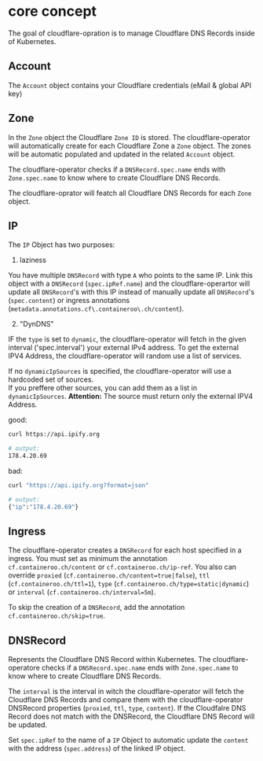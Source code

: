 # core concept

The goal of cloudflare-opration is to manage Cloudflare DNS Records inside of Kubernetes.

## Account

The `Account` object contains your Cloudflare credentials (eMail & global API key)

## Zone

In the `Zone` object the Cloudflare `Zone ID` is stored. The cloudflare-operator will automatically create for each Cloudflare Zone a `Zone` object.
The zones will be automatic populated and updated in the related `Account` object.

The cloudflare-operator checks if a `DNSRecord.spec.name` ends with `Zone.spec.name` to know where to create Cloudflare DNS Records.

The cloudflare-oprator will featch all Cloudflare DNS Records for each `Zone` object.

## IP

The `IP` Object has two purposes:

1. laziness

You have multiple `DNSRecord` with type `A` who points to the same IP. Link this object with a `DNSRecord` (`spec.ipRef.name`) and the cloudflare-operartor will update all `DNSRecord`'s with this IP instead of manually update all `DNSRecord`'s (`spec.content`) or ingress annotations (`metadata.annotations.cf\.containeroo\.ch/content`).

2. "DynDNS"

IF the `type` is set to `dynamic`, the cloudflare-operator will fetch in the given interval ('spec.interval') your external IPv4 address. To get the external IPV4 Address, the cloudflare-operator will random use a list of services.

If no `dynamicIpSources` is specified, the cloudflare-operator will use a hardcoded set of sources.  
If you preffere other sources, you can add them as a list in `dynamicIpSources`.
**Attention:** The source must return only the external IPV4 Address.

good:

```bash
curl https://api.ipify.org

# output:
178.4.20.69
```

bad:

```bash
curl "https://api.ipify.org?format=json"

# output:
{"ip":"178.4.20.69"}
```

## Ingress

The cloudflare-operator creates a `DNSRecord` for each host specified in a ingress.
You must set as minimum the annotation `cf.containeroo.ch/content` or `cf.containeroo.ch/ip-ref`.
You also can override `proxied` (`cf.containeroo.ch/content=true|false`), `ttl` (`cf.containeroo.ch/ttl=1`), `type` (`cf.containeroo.ch/type=static|dynamic`) or `interval` (`cf.containeroo.ch/interval=5m`).

To skip the creation of a `DNSRecord`, add the annotation `cf.containeroo.ch/skip=true`.

## DNSRecord

Represents the Cloudflare DNS Record within Kubernetes. The cloudflare-operatore checks if a `DNSRecord.spec.name` ends with `Zone.spec.name` to know where to create Cloudflare DNS Records.

The `interval` is the interval in witch the cloudflare-operator will fetch the Cloudflare DNS Records and compare them with the cloudflare-operator DNSRecord properties (`proxied`, `ttl`, `type`, `content`). If the Cloudfalre DNS Record does not match with the DNSRecord, the Cloudflare DNS Record will be updated.

Set `spec.ipRef` to the name of a `IP` Object to automatic update the `content` with the address (`spec.address`) of the linked IP object.
